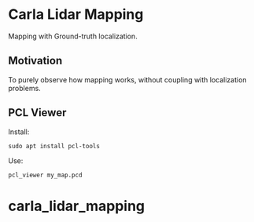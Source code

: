 # Carla Lidar Mapping

Mapping with Ground-truth localization.

## Motivation

To purely observe how mapping works, without coupling with localization problems.

## PCL Viewer

Install:

```
sudo apt install pcl-tools
```

Use:

```
pcl_viewer my_map.pcd
```
# carla_lidar_mapping
